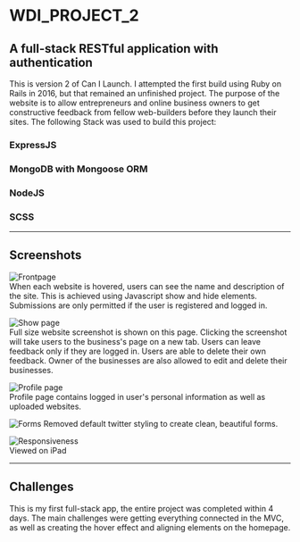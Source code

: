 # WDI_PROJECT_2  
## A full-stack RESTful application with authentication   
This is version 2 of Can I Launch. I attempted the first build using Ruby on Rails in 2016, but that remained an unfinished project. The purpose of the website is to allow entrepreneurs and online business owners to get constructive feedback from fellow web-builders before they launch their sites. The following Stack was used to build this project: 

### ExpressJS  
### MongoDB with Mongoose ORM  
### NodeJS  
### SCSS  

-------

## Screenshots  
![Frontpage](https://imgur.com/PVbRXtV.png)  
When each website is hovered, users can see the name and description of the site. This is achieved using Javascript show and hide elements. Submissions are only permitted if the user is registered and logged in.

![Show page](https://imgur.com/hsHXueA.png)  
Full size website screenshot is shown on this page. Clicking the screenshot will take users to the business's page on a new tab. Users can leave feedback only if they are logged in. Users are able to delete their own feedback. Owner of the businesses are also allowed to edit and delete their businesses.

![Profile page](https://imgur.com/PWE6wex.png)  
Profile page contains logged in user's personal information as well as uploaded websites.

![Forms](https://imgur.com/O8WH7ca.png)
Removed default twitter styling to create clean, beautiful forms. 

![Responsiveness](https://imgur.com/FRmrA6g.png)  
Viewed on iPad

------

## Challenges  
This is my first full-stack app, the entire project was completed within 4 days. The main challenges were getting everything connected in the MVC, as well as creating the hover effect and aligning elements on the homepage.
